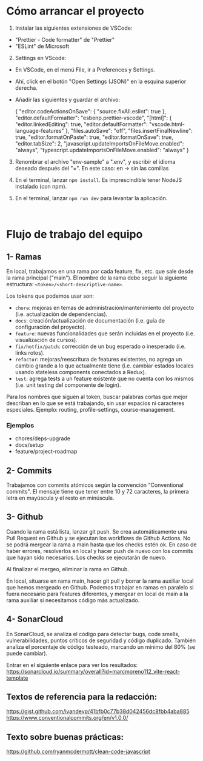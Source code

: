 # Cómo arrancar el proyecto

1. Instalar las siguientes extensiones de VSCode:

- "Prettier - Code formatter" de "Prettier"
- "ESLint" de Microsoft

2. Settings en VScode:

- En VSCode, en el menú File, ir a Preferences y Settings.
- Ahí, click en el botón "Open Settings (JSON)" en la esquina superior derecha.
- Añadir las siguientes y guardar el archivo:

  {
  "editor.codeActionsOnSave": {
  "source.fixAll.eslint": true
  },
  "editor.defaultFormatter": "esbenp.prettier-vscode",
  "[html]": {
  "editor.linkedEditing": true,
  "editor.defaultFormatter": "vscode.html-language-features"
  },
  "files.autoSave": "off",
  "files.insertFinalNewline": true,
  "editor.formatOnPaste": true,
  "editor.formatOnSave": true,
  "editor.tabSize": 2,
  "javascript.updateImportsOnFileMove.enabled": "always",
  "typescript.updateImportsOnFileMove.enabled": "always"
  }

3. Renombrar el archivo "env-sample" a ".env", y escribir el idioma deseado después del "=". En este caso: en -> sin las comillas

4. En el terminal, lanzar `npm install`. Es imprescindible tener NodeJS instalado (con npm).

5. En el terminal, lanzar `npm run dev` para levantar la aplicación.

<br>

# Flujo de trabajo del equipo

## 1- Ramas

En local, trabajamos en una rama por cada feature, fix, etc. que sale desde la rama principal ("main"). El nombre de la rama debe seguir la siguiente estructura: `<token>/<short-descriptive-name>`.

Los tokens que podemos usar son:

- `chore`: mejoras en temas de administración/mantenimiento del proyecto (i.e. actualización de dependencias).
- `docs`: creación/actualización de documentación (i.e. guía de configuración del proyecto).
- `feature`: nuevas funcionalidades que serán incluidas en el proyecto (i.e. visualización de cursos).
- `fix/hotfix/patch`: corrección de un bug esperado o inesperado (i.e. links rotos).
- `refactor`: mejoras/reescritura de features existentes, no agrega un cambio grande a lo que actualmente tiene (i.e. cambiar estados locales usando stateless components conectados a Redux).
- `test`: agrega tests a un feature existente que no cuenta con los mismos (i.e. unit testing del componente de login).

Para los nombres que siguen al token, buscar palabras cortas que mejor describan en lo que se está trabajando, sin usar espacios ni caracteres especiales. Ejemplo: routing, profile-settings, course-management.

### Ejemplos

- chores/deps-upgrade
- docs/setup
- feature/project-roadmap

## 2- Commits

Trabajamos con commits atómicos según la convención "Conventional commits". El mensaje tiene que tener entre 10 y 72 caracteres, la primera letra en mayúscula y el resto en minúscula.

## 3- Github

Cuando la rama está lista, lanzar git push. Se crea automáticamente una Pull Request en Github y se ejecutan los workflows de Github Actions. No se podrá mergear la rama a main hasta que los checks estén ok. En caso de haber errores, resolverlos en local y hacer push de nuevo con los commits que hayan sido necesarios. Los checks se ejecutarán de nuevo.

Al finalizar el mergeo, eliminar la rama en Github.

En local, situarse en rama main, hacer git pull y borrar la rama auxiliar local que hemos mergeado en Github. Podemos trabajar en ramas en paralelo si fuera necesario para features diferentes, y mergear en local de main a la rama auxiliar si necesitamos código más actualizado.

## 4- SonarCloud

En SonarCloud, se analiza el código para detectar bugs, code smells, vulnerabilidades, puntos críticos de seguridad y código duplicado. También analiza el porcentaje de código testeado, marcando un mínimo del 80% (se puede cambiar).

Entrar en el siguiente enlace para ver los resultados: https://sonarcloud.io/summary/overall?id=marcmoreno112_vite-react-template

## Textos de referencia para la redacción:

https://gist.github.com/ivandevp/41bfb0c77b38d042456dc8fbb4aba885
https://www.conventionalcommits.org/en/v1.0.0/

## Texto sobre buenas prácticas:

https://github.com/ryanmcdermott/clean-code-javascript
